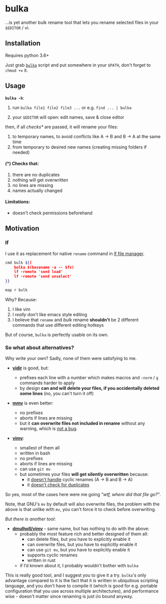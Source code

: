 # bulka

...is yet another bulk rename tool that lets you rename selected files in your `$EDITOR` / vi.

## Installation

Requires python 3.6+

Just grab [`bulka`](bulka) script and put somewhere in your `$PATH`, don't forget to `chmod +x` it.

## Usage

**`bulka -h`**:

1. run `bulka file1 file2 file3 ...` or e.g. `find ... | bulka`

2. your `$EDITOR` will open: edit names, save & close editor

then, if all _checks\*_ are passed, it will rename your files:
  1. to temporary names, to avoid conflicts like A -> B and B -> A at the same time
  2. from temporary to desired new names (creating missing folders if needed)


#### (\*) Checks that:
  1. there are no duplicates
  2. nothing will get overwritten
  3. no lines are missing
  4. names actually changed

#### Limitations:
  * doesn't check permissions beforehand

## Motivation

### lf

I use it as replacement for native `rename` command in [lf file manager](https://github.com/gokcehan/lf).

```sh
cmd bulk ${{
    bulka $(basename -a -- $fx)
    lf -remote 'send load'
    lf -remote 'send unselect'
}}

map r bulk
```

Why? Because:
1. I like vim
2. I _really_ don't like emacs style editing
3. I believe that `rename` and _bulk_ rename **shouldn't** be 2 different commands that use different editing hotkeys

But of course, `bulka` is perfectly usable on its own.

### So what about alternatives?

Why write your own? Sadly, none of them were satisfying to me.

* [**vidir**](https://github.com/madx/moreutils/blob/master/vidir) is good, but:
  * prefixes each line with a number which makes macros and `:norm` / `g` commands
harder to apply
  * by design **can and will delete your files, if you accidentally deleted some lines** (no, you can't turn it off)

* [**mmv**](https://github.com/itchyny/mmv/) is even better:
  * no prefixes
  * aborts if lines are missing
  * but it **can overwrite files not included in rename** without any warning, which is [not a bug](https://github.com/itchyny/mmv/issues/16).

* [**vimv**](https://github.com/thameera/vimv/):
  * smallest of them all
  * written in bash
  * no prefixes
  * aborts if lines are missing
  * can use `git mv`
  * but sometimes your files **will get silently overwritten** because:
    * it [doesn't handle](https://github.com/thameera/vimv/issues/39) cyclic renames (A -> B and B -> A)
    * it [doesn't check for duplicates](https://github.com/thameera/vimv/issues/38)

So yes, most of the cases here were me going _"wtf, where did that file go?"_.

Note, that GNU's `mv` by default will also overwrite files, the problem with the
above is that unlike with `mv`, you can't force it to check before overwriting.

_But there is another tool_:

* [**dmulholl/vimv**](https://github.com/dmulholl/vimv/) - same name, but has nothing to do with the above:
  * probably the most feature rich and better designed of them all:
    * can delete files, but you have to explicitly enable it
    * can overwrite files, but you have to explicitly enable it
    * can use `git mv`, but you have to explicitly enable it
    * supports cyclic renames
    * written in rust
  * if I’d known about it, I probably wouldn't bother with `bulka`

This is really good tool, and I suggest you to give it a try. `bulka`'s only
advantage compared to it is the fact that it is written in ubiquitous scripting
language, and you don't have to compile it (which is good for e.g. portable
configuration that you use across multiple architectures), and performance
wise - doesn't matter since renaming is just i/o bound anyway.
